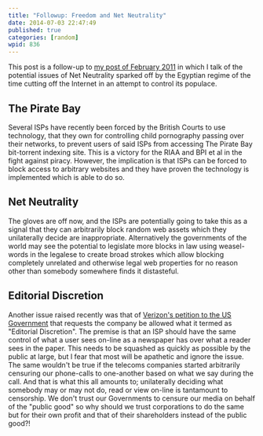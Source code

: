 ```yaml
---
title: "Followup: Freedom and Net Neutrality"
date: 2014-07-03 22:47:49
published: true
categories: [random]
wpid: 836
---
```


This post is a follow-up to [my post of February 2011](/egypt-the-human-spirit-freedom/ "Egypt, the Human Spirit & Freedom.") in which I talk of the potential issues of Net Neutrality sparked off by the Egyptian regime of the time cutting off the Internet in an attempt to control its populace.

The Pirate Bay
--------------

Several ISPs have recently been forced by the British Courts to use technology, that they own for controlling child pornography passing over their networks, to prevent users of said ISPs from accessing <span class="removed_link" title="http://thepiratebay.se">The Pirate Bay</span> bit-torrent indexing site. This is a victory for the RIAA and BPI et al in the fight against piracy. However, the implication is that ISPs can be forced to block access to arbitrary websites and they have proven the technology is implemented which is able to do so.

Net Neutrality
--------------

The gloves are off now, and the ISPs are potentially going to take this as a signal that they can arbitrarily block random web assets which they unilaterally decide are inappropriate. Alternatively the governments of the world may see the potential to legislate more blocks in law using weasel-words in the legalese to create broad strokes which allow blocking completely unrelated and otherwise legal web properties for no reason other than somebody somewhere finds it distasteful.

Editorial Discretion
--------------------

Another issue raised recently was that of [Verizon's petition to the US Government](https://arstechnica.com/tech-policy/2012/07/verizon-net-neutrality-violates-our-free-speech-rights/) that requests the company be allowed what it termed as "Editorial Discretion". The premise is that an ISP should have the same control of what a user sees on-line as a newspaper has over what a reader sees in the paper. This needs to be squashed as quickly as possible by the public at large, but I fear that most will be apathetic and ignore the issue. The same wouldn't be true if the telecoms companies started arbitrarily censuring our phone-calls to one-another based on what we say during the call. And that is what this all amounts to; unilaterally deciding what somebody may or may not do, read or view on-line is tantamount to censorship. We don't trust our Governments to censure our media on behalf of the "public good" so why should we trust corporations to do the same but for their own profit and that of their shareholders instead of the public good?!